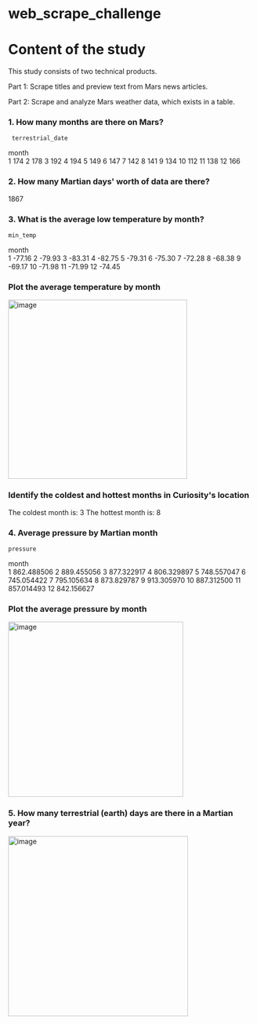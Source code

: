 # web_scrape_challenge

# Content of the study
This study consists of two technical products. 

Part 1: Scrape titles and preview text from Mars news articles.

Part 2: Scrape and analyze Mars weather data, which exists in a table.

### 1. How many months are there on Mars?

     terrestrial_date
month                  
1                   174
2                   178
3                   192
4                   194
5                   149
6                   147
7                   142
8                   141
9                   134
10                  112
11                  138
12                  166

### 2. How many Martian days' worth of data are there?
1867

### 3. What is the average low temperature by month?
	min_temp
month	
1	-77.16
2	-79.93
3	-83.31
4	-82.75
5	-79.31
6	-75.30
7	-72.28
8	-68.38
9	-69.17
10	-71.98
11	-71.99
12	-74.45

### Plot the average temperature by month
<img width="365" alt="image" src="https://user-images.githubusercontent.com/118228120/233139472-a345221b-c9d0-4717-ac93-6d1e2cdac0b0.png">

### Identify the coldest and hottest months in Curiosity's location
The coldest month is: 3
The hottest month is: 8

### 4. Average pressure by Martian month
	pressure
month	
1	862.488506
2	889.455056
3	877.322917
4	806.329897
5	748.557047
6	745.054422
7	795.105634
8	873.829787
9	913.305970
10	887.312500
11	857.014493
12	842.156627

### Plot the average pressure by month
<img width="357" alt="image" src="https://user-images.githubusercontent.com/118228120/233139723-796a996a-e595-4029-8119-b2a038869278.png">


### 5. How many terrestrial (earth) days are there in a Martian year?
<img width="367" alt="image" src="https://user-images.githubusercontent.com/118228120/233139835-ac997541-0677-496d-b828-564cb838caf8.png">


